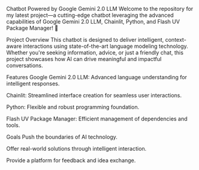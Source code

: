 Chatbot Powered by Google Gemini 2.0 LLM
Welcome to the repository for my latest project—a cutting-edge chatbot leveraging the advanced capabilities of Google Gemini 2.0 LLM, Chainlit, Python, and Flash UV Package Manager! 🎉

Project Overview
This chatbot is designed to deliver intelligent, context-aware interactions using state-of-the-art language modeling technology. Whether you're seeking information, advice, or just a friendly chat, this project showcases how AI can drive meaningful and impactful conversations.

Features
Google Gemini 2.0 LLM: Advanced language understanding for intelligent responses.

Chainlit: Streamlined interface creation for seamless user interactions.

Python: Flexible and robust programming foundation.

Flash UV Package Manager: Efficient management of dependencies and tools.

Goals
Push the boundaries of AI technology.

Offer real-world solutions through intelligent interaction.

Provide a platform for feedback and idea exchange.